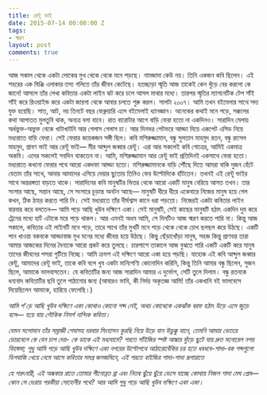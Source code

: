 ```yaml
---
title: রেন্টু ভাই
date: 2015-07-14 00:00:00 Z
tags:
- স্মরণ
layout: post
comments: true
---
```


আজ সকাল থেকে একটা লোকের মুখ থেকে থেকে মনে পড়ছে। নামজাদা কেউ নয়। তিনি একজন কবি ছিলেন। এই শহরের এক ঘিঞ্জি এলাকার তস্য গলিতে তাঁর জীবন কেটেছে। হতচ্ছাড়া স্মৃতি আজ তাকেই কেন খুঁড়ে বের করলো কে জানে! আসলে তাঁর লেখা কবিতার একটা লাইন ঝট করে চলে আসল মাথার মধ্যে। তারপর স্মৃতির ম্যাগনেটিক টেপ সাঁই সাঁই করে রিওয়াইন্ড করে একটা জায়গা থেকে আবার চলতে শুরু করল। সালটা ২০০৭। আমি তখন বইমেলার সাথে সদ্য যুক্ত হয়েছি। সাত, আট, নয় তিনটে বছর ফেব্রুয়ারি এলে বইমেলাই ধ্যানজ্ঞান। অনেকের কথাই মনে পড়ে, সক্কলের কথা আপাতত মুলতুবি থাক, অন্যত্র বলা যাবে। রাত বারোটার আগে বাড়ি ফেরা হতো না একদিনও। সারাদিন মেলায় অর্ধভুক্ত-অভুক্ত থেকে খাটাখাটনি আর গেলাস গেলাস চা। আর দিনভর পেটভরে আড্ডা দিয়ে একপেট এসিড নিয়ে মধ্যরাতে বাড়ি ফেরা। সেই ফেরার কয়েকজন সঙ্গী ছিল। কবি মশিরুজ্জামান, বন্ধু সুলতান মাহমুদ রতন, বন্ধু রাসেল মাহমুদ, শ্রাবণ ভাই আর রেন্টু ভাই— মীর আব্দুল জব্বার রেন্টু। এরা আর সকলেই কবি গোত্রের, আমিই একমাত্র অকবি। এদের সকলেই সবদিন থাকতেন না। আমি, মশিরুজ্জামান আর রেন্টু ভাই প্রতিদিনই একসাথে ফেরা হতো। মধ্যরাতে কখনো ফেরার পথে আরো একদফা আড্ডা হতো। মশিরুজ্জামানকে বাড়ি পৌঁছে দিতে আমরা বাকি দুজন হেঁটে যেতাম তাঁর সাথে, আবার আমাদের এগিয়ে দেয়ার ছুতোয় তিনিও ফের উল্টোদিকে হাঁটতেন। তখনই এই রেন্টু ভাইর সাথে অন্তরঙ্গতা বাড়তে থাকে। সারাদিনের কবি মানুষটির ভিতর থেকে আরো একটি মানুষ বেরিয়ে আসত তখন। তার সংসার আছে, সন্তান আছে, সে সংসারে চূড়ান্ত অনটন আছে— মানুষটি ধীরে ধীরে একেবারে নিজের মানুষ হয়ে গেল কখন, ঠিক ঠাহর করতে পারি নি। সেই মধ্যরাতে তাঁর দীর্ঘশ্বাস কানে ধরা পড়তো। নিজেরই একটা কবিতার লাইন বারবার করে বলতেন— আমি পড়ে আছি খুউব দক্ষিণে একা। সেই মানুষটি, সেই কাছের মানুষটি হঠাৎ একদিন দুম করে ট্রেনের মধ্যে হার্ট এটাকে মরে পড়ে থাকল। আর এমনই অধম আমি, সে দিনটিও আজ স্মরণ করতে পারি না। কিন্তু আজ সকালে, কবিতার এই লাইনটি মনে পড়ে, তারে সাথে তাঁর মুখটি মনে পড়ে থেকে থেকে চোখ ছলছল করে উঠছে। একটি পান খাওয়া বকবকে আড্ডাবাজ মুখ মনের মধ্যে জীবন্ত হয়ে উঠছে। কিছু ছেঁড়াখোঁড়া মানুষ, সহজ কিন্তু প্রাণবন্ত তারা আমার আজকের দিনের দৈন্যকে আরো প্রকট করে তুলছে। চারপাশে তাকালে আজ বুঝতে পারি একটি একটি করে মানুষ তাদের জীবনের পসরা গুটিয়ে নিচ্ছে। আমি ক্রমশ এই দক্ষিণে আরো একা হয়ে পড়ছি। যাহোক এই কবি আব্দুল জব্বার রেন্টু, আমাদের রেন্টু ভাই, তাকে কবি বলে খুব একটা মান্যিগণ্যি কোনোদিন করিনি, কিন্তু তিনি আমার বন্ধু ছিলেন, সুজন ছিলে, আমাকে ভালবাসতেন। যে কবিতাটির জন্য আজ সারাদিন আমার এ দুর্ভোগ, সেটি তুলে দিলাম। বন্ধু রতনকে ধন্যবাদ কবিতাটির ছবি তুলে পাঠানোর জন্য (আবারও ভাবি, কী নির্দয় অকৃতজ্ঞ আমি! তাঁর একখানি বই ভালবেসে দিয়েছিলেন আমাকে, হারিয়ে ফেলেছি।)

_আমি প'ড়ে আছি খুউব দক্ষিণে একা_
_কোথাও কোনো শব্দ নেই,_
_অথচ কোত্থেকে একঝাঁক বরফ হঠাৎ উড়ে এসে_
_জুড়ে বসে—_
_হয়ে যায় লৌকিক নিসর্গ নান্দিক কবিতা।_

_যেমন সলোমান তাঁর সম্রাজ্ঞী শেবাসহ_
_দরবার সিংহাসন কুরছি নিয়ে উড়ে যান_
_উড়ুক্কু যানে,_
_তেমনি আমার ভেতরে ডোরবেলে কে যেন চাপ দেয়-_
_কে ডাকে এই মধ্যযামে?_
_শরতে সাঁইজির স্পষ্ট আন্ধার ফুঁড়ে_
_ছুটে যায় দ্রুত মনোরেল নগর বিহঙ্গমা;_
_শুধু আমি পড়ে আছি খুউব দক্ষিণে একা_
_নগরের উল্টোপথে আঠারোবেঁকির চর হতে_
_ধবধবে-শাদা-বক শব্দগুলো ডিগবাজি খেয়ে নেমে আসে_
_কবিতার সমগ্র জলজমিনে,_
_এই শরতে বাইজির শাদা-শাদা রূপারাতে_

_হে শরৎনারী, এই অন্ধকার রাতে_
_তোমার পীনোন্নত ব্রা এবং নিতম্ব ছুঁয়ে ছুঁয়ে_
_ভেসে যাচ্ছে কোথায় নিজল শাদা মেঘ প্রেম—_
_কোন সে ডেরায় পরকীয়া সোহেলীর পথে?_
_আর আমি শুধু পড়ে আছি খুউব দক্ষিণে একা_
_একা।_

